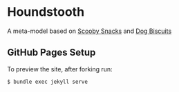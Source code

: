 # Houndstooth
A meta-model based on [Scooby Snacks](https://github.com/UCSCLibrary/ScoobySnacks) and [Dog Biscuits](https://github.com/samvera-labs/dog_biscuits)

## GitHub Pages Setup 
To preview the site, after forking run:  
```
$ bundle exec jekyll serve
```
